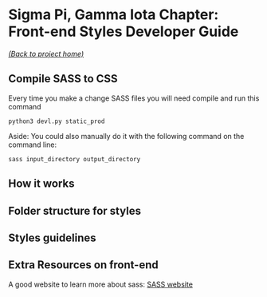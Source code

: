 # Sigma Pi, Gamma Iota Chapter: Front-end Styles Developer Guide

[_(Back to project home)_](https://github.com/sigmapi-gammaiota/sigmapi-web/)

## Compile SASS to CSS
Every time you make a change SASS files you will need compile and run this command
```
python3 devl.py static_prod
```

Aside: You could also manually do it with the following command on the command line:
```
sass input_directory output_directory
```

## How it works

## Folder structure for styles

## Styles guidelines

## Extra Resources on front-end 

A good website to learn more about sass: [SASS website](https://sass-lang.com/guide)


